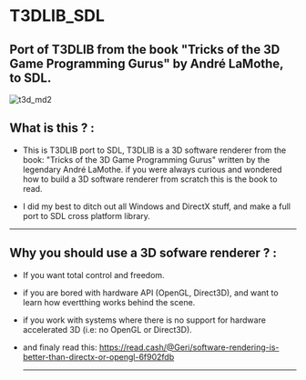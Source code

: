 # T3DLIB_SDL
## Port of T3DLIB from the book "Tricks of the 3D Game Programming Gurus"  by André LaMothe, to SDL.


![t3d_md2](https://github.com/user-attachments/assets/7cc52c97-aef5-42bb-aca5-f59132f78027)

## What is this ? :
- This is T3DLIB port to SDL, T3DLIB is a 3D software renderer from the book: 
  "Tricks of the 3D Game Programming Gurus" written by the legendary André LaMothe.
  if you were always curious and wondered how to build a 3D software renderer from scratch this is the book to read.

- I did  my best to ditch out all Windows and DirectX stuff, and make a full port to SDL cross platform library.
----

## Why you should use a 3D sofware renderer ? :
- If you want total control and freedom.

- if you are bored with hardware API (OpenGL, Direct3D), and want to
  learn how evertthing works behind the scene.

- if you work with systems where there is no support for hardware accelerated 3D (i.e: no OpenGL or Direct3D).

- and finaly read this: 
   https://read.cash/@Geri/software-rendering-is-better-than-directx-or-opengl-6f902fdb

  ----
